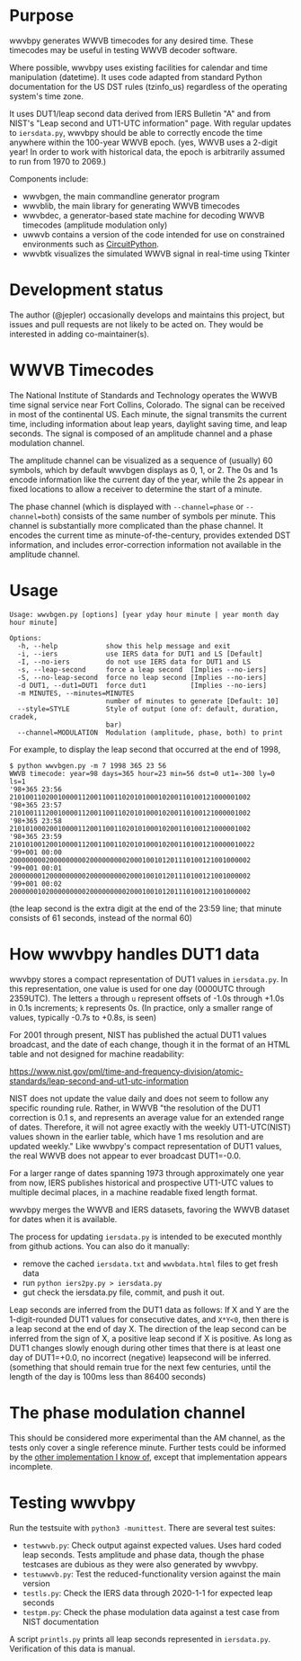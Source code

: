 <!--
SPDX-FileCopyrightText: 2021 Jeff Epler

SPDX-License-Identifier: GPL-3.0-or-later
-->

# Purpose

wwvbpy generates WWVB timecodes for any desired time.  These timecodes
may be useful in testing WWVB decoder software.

Where possible, wwvbpy uses existing facilities for calendar and time
manipulation (datetime).  It uses code adapted from standard Python
documentation for the US DST rules (tzinfo\_us) regardless of the operating
system's time zone.

It uses DUT1/leap second data derived from IERS Bulletin "A" and from NIST's
"Leap second and UT1-UTC information" page.  With regular updates to
`iersdata.py`, wwvbpy should be able to correctly encode the time anywhere
within the 100-year WWVB epoch.  (yes, WWVB uses a 2-digit year! In order to
work with historical data, the epoch is arbitrarily assumed to run from 1970 to
2069.)

Components include:
 * wwvbgen, the main commandline generator program
 * wwvblib, the main library for generating WWVB timecodes
 * wwvbdec, a generator-based state machine for decoding WWVB timecodes (amplitude modulation only)
 * uwwvb contains a version of the code intended for use on constrained environments such as [CircuitPython](https://circuitpython.org).
 * wwvbtk visualizes the simulated WWVB signal in real-time using Tkinter

# Development status

The author (@jepler) occasionally develops and maintains this project, but
issues and pull requests are not likely to be acted on.  They would be
interested in adding co-maintainer(s).


# WWVB Timecodes
The National Institute of Standards and Technology operates the WWVB time
signal service near Fort Collins, Colorado.  The signal can be received in most
of the continental US.  Each minute, the signal transmits the current time,
including information about leap years, daylight saving time, and leap seconds.
The signal is composed of an amplitude channel and a phase modulation channel.

The amplitude channel can be visualized as a sequence of (usually) 60 symbols,
which by default wwvbgen displays as 0, 1, or 2.  The 0s and 1s encode
information like the current day of the year, while the 2s appear in fixed
locations to allow a receiver to determine the start of a minute.

The phase channel (which is displayed with `--channel=phase` or
`--channel=both`) consists of the same number of symbols per minute.  This
channel is substantially more complicated than the phase channel.  It encodes
the current time as minute-of-the-century, provides extended DST information,
and includes error-correction information not available in the amplitude
channel.

# Usage

~~~~
Usage: wwvbgen.py [options] [year yday hour minute | year month day hour minute]

Options:
  -h, --help            show this help message and exit
  -i, --iers            use IERS data for DUT1 and LS [Default]
  -I, --no-iers         do not use IERS data for DUT1 and LS
  -s, --leap-second     force a leap second  [Implies --no-iers]
  -S, --no-leap-second  force no leap second [Implies --no-iers]
  -d DUT1, --dut1=DUT1  force dut1           [Implies --no-iers]
  -m MINUTES, --minutes=MINUTES
                        number of minutes to generate [Default: 10]
  --style=STYLE         Style of output (one of: default, duration, cradek,
                        bar)
  --channel=MODULATION  Modulation (amplitude, phase, both) to print
~~~~

For example, to display the leap second that occurred at the end of 1998,
~~~~
$ python wwvbgen.py -m 7 1998 365 23 56
WWVB timecode: year=98 days=365 hour=23 min=56 dst=0 ut1=-300 ly=0 ls=1
'98+365 23:56  210100110200100001120011001102010100010200110100121000001002
'98+365 23:57  210100111200100001120011001102010100010200110100121000001002
'98+365 23:58  210101000200100001120011001102010100010200110100121000001002
'98+365 23:59  2101010012001000011200110011020101000102001101001210000010022
'99+001 00:00  200000000200000000020000000002000100101201110100121001000002
'99+001 00:01  200000001200000000020000000002000100101201110100121001000002
'99+001 00:02  200000010200000000020000000002000100101201110100121001000002
~~~~
(the leap second is the extra digit at the end of the 23:59 line; that minute
consists of 61 seconds, instead of the normal 60)


# How wwvbpy handles DUT1 data

wwvbpy stores a compact representation of DUT1 values in `iersdata.py`.
In this representation, one value is used for one day (0000UTC through 2359UTC).
The letters `a` through `u` represent offsets of -1.0s through +1.0s
in 0.1s increments; `k` represents 0s.  (In practice, only a smaller range
of values, typically -0.7s to +0.8s, is seen)

For 2001 through present, NIST has published the actual DUT1 values broadcast,
and the date of each change, though it in the format of an HTML
table and not designed for machine readability:

https://www.nist.gov/pml/time-and-frequency-division/atomic-standards/leap-second-and-ut1-utc-information

NIST does not update the value daily and does not seem to follow any
specific rounding rule.  Rather, in WWVB "the resolution of the DUT1
correction is 0.1 s, and represents an average value for an extended
range of dates. Therefore, it will not agree exactly with the weekly
UT1-UTC(NIST) values shown in the earlier table, which have 1 ms
resolution and are updated weekly."  Like wwvbpy's compact
representation of DUT1 values, the real WWVB does not appear to ever
broadcast DUT1=-0.0.

For a larger range of dates spanning 1973 through approximately one year from
now, IERS publishes historical and prospective UT1-UTC values to multiple
decimal places, in a machine readable fixed length format.

wwvbpy merges the WWVB and IERS datasets, favoring the WWVB dataset for
dates when it is available.

The process for updating `iersdata.py` is intended to be executed monthly from
github actions.  You can also do it manually:
 * remove the cached `iersdata.txt` and `wwvbdata.html` files to get fresh data
 * run `python iers2py.py > iersdata.py`
 * gut check the iersdata.py file, commit, and push it out.

Leap seconds are inferred from the DUT1 data as follows: If X and Y are the
1-digit-rounded DUT1 values for consecutive dates, and `X*Y<0`, then there is a
leap second at the end of day X.  The direction of the leap second can be
inferred from the sign of X, a positive leap second if X is positive.  As long
as DUT1 changes slowly enough during other times that there is at least one day
of DUT1=+0.0, no incorrect (negative) leapsecond will be inferred. (something
that should remain true for the next few centuries, until the length of the day
is 100ms less than 86400 seconds)


# The phase modulation channel

This should be considered more experimental than the AM channel, as the
tests only cover a single reference minute.  Further tests could be informed
by the [other implementation I know of](http://www.leapsecond.com/tools/wwvb_pm.c), except that implementation appears incomplete.


# Testing wwvbpy

Run the testsuite with `python3 -munittest`.  There are several test suites:
 * `testwwvb.py`: Check output against expected values.  Uses hard coded leap seconds.  Tests amplitude and phase data, though the phase testcases are dubious as they were also generated by wwvbpy.
 * `testuwwvb.py`: Test the reduced-functionality version against the main version
 * `testls.py`: Check the IERS data through 2020-1-1 for expected leap seconds
 * `testpm.py`: Check the phase modulation data against a test case from NIST documentation

A script `printls.py` prints all leap seconds represented in `iersdata.py`.
Verification of this data is manual.
